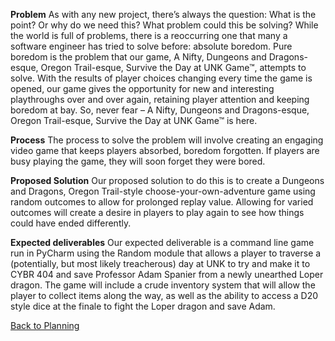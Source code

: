 
**Problem**
As with any new project, there’s always the question: What is the point? Or why do we need this? What problem could this be solving? While the world is full of problems, there is a reoccurring one that many a software engineer has tried to solve before: absolute boredom. Pure boredom is the problem that our game, A Nifty, Dungeons and Dragons-esque, Oregon Trail-esque, Survive the Day at UNK Game™, attempts to solve. With the results of player choices changing every time the game is opened, our game gives the opportunity for new and interesting playthroughs over and over again, retaining player attention and keeping boredom at bay. So, never fear – A Nifty, Dungeons and Dragons-esque, Oregon Trail-esque, Survive the Day at UNK Game™ is here.
  
**Process**
The process to solve the problem will involve creating an engaging video game that keeps players absorbed, boredom forgotten. If players are busy playing the game, they will soon forget they were bored.

**Proposed Solution**
Our proposed solution to do this is to create a Dungeons and Dragons, Oregon Trail-style choose-your-own-adventure game using random outcomes to allow for prolonged replay value. Allowing for varied outcomes will create a desire in players to play again to see how things could have ended differently.

**Expected deliverables**
Our expected deliverable is a command line game run in PyCharm using the Random module that allows a player to traverse a (potentially, but most likely treacherous) day at UNK to try and make it to CYBR 404 and save Professor Adam Spanier from a newly unearthed Loper dragon. The game will include a crude inventory system that will allow the player to collect items along the way, as well as the ability to access a D20 style dice at the finale to fight the Loper dragon and save Adam.

[Back to Planning](https://github.com/SirRexOfRider/CYBR404-UNK-Oregon-Trail/blob/main/Project/Planning/Planning.md)
 
